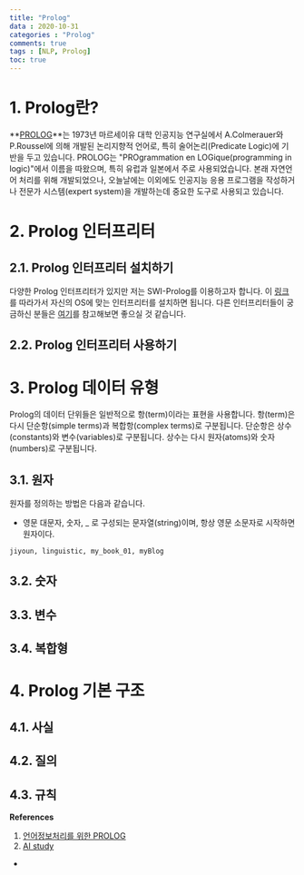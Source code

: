 ```yaml
---
title: "Prolog"
data : 2020-10-31
categories : "Prolog"
comments: true
tags : [NLP, Prolog]
toc: true
---
```


# 1. Prolog란?
**[PROLOG]**는 1973년 마르세이유 대학 인공지능 연구실에서 A.Colmerauer와 P.Roussel에 의해 개발된 논리지향적 언어로, 특히 술어논리(Predicate Logic)에 기반을 두고 있습니다. 
PROLOG는 "PROgrammation en LOGique(programming in logic)"에서 이름을 따왔으며, 특히 유럽과 일본에서 주로 사용되었습니다. 
본래 자연언어 처리를 위해 개발되었으나, 오늘날에는 이외에도 인공지능 응용 프로그램을 작성하거나 전문가 시스템(expert system)을 개발하는데 중요한 도구로 사용되고 있습니다. 

[PROLOG]: https://ko.wikipedia.org/wiki/%ED%94%84%EB%A1%A4%EB%A1%9C%EA%B7%B8_(%ED%94%84%EB%A1%9C%EA%B7%B8%EB%9E%98%EB%B0%8D_%EC%96%B8%EC%96%B4)

# 2. Prolog 인터프리터 
## 2.1. Prolog 인터프리터 설치하기
다양한 Prolog 인터프리터가 있지만 저는 SWI-Prolog를 이용하고자 합니다. 
이 [링크]를 따라가서 자신의 OS에 맞는 인터프리터를 설치하면 됩니다.
다른 인터프리터들이 궁금하신 분들은 [여기]를 참고해보면 좋으실 것 같습니다. 

[링크]: https://www.swi-prolog.org/download/stable
[여기]: https://riptutorial.com/ko/prolog

## 2.2. Prolog 인터프리터 사용하기

# 3. Prolog 데이터 유형
Prolog의 데이터 단위들은 일반적으로 항(term)이라는 표현을 사용합니다.
항(term)은 다시 단순항(simple terms)과 복합항(complex terms)로 구분됩니다. 단순항은 상수(constants)와 변수(variables)로 구분됩니다. 상수는 다시 원자(atoms)와 숫자(numbers)로 구분됩니다. 

## 3.1. 원자
원자를 정의하는 방법은 다음과 같습니다. 
* 영문 대문자, 숫자, _ 로 구성되는 문자열(string)이며, 항상 영문 소문자로 시작하면 원자이다. 
```
jiyoun, linguistic, my_book_01, myBlog
```

## 3.2. 숫자
## 3.3. 변수
## 3.4. 복합형
# 4. Prolog 기본 구조
## 4.1. 사실
## 4.2. 질의
## 4.3. 규칙



**References**
1. [언어정보처리를 위한 PROLOG]
2. [AI study] 

[언어정보처리를 위한 PROLOG]: https://www.aladin.co.kr/shop/wproduct.aspx?ItemId=1830731
[AI study]: http://www.aistudy.co.kr/program/prolog/prolog_lee.htm

- 
